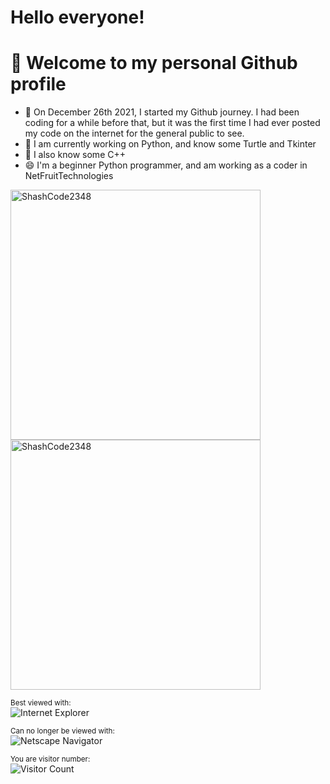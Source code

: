 # Hello everyone! 
# 👋 Welcome to my personal Github profile
- 🎇 On December 26th 2021, I started my Github journey. I had been coding for a while before that, but it was the first time I had ever posted my code on the internet for the general public to see.
- 🔭 I am currently working on Python, and know some Turtle and Tkinter
- 🔭 I also know some C++
- 😄 I'm a beginner Python programmer, and am working as a coder in NetFruitTechnologies
<img width="400em" src="https://github-readme-stats.vercel.app/api?username=ShashCode2348&show_icons=true&locale=en&theme=darkgreen"                alt="ShashCode2348"/>
<img width="400em" src="https://github-readme-streak-stats.herokuapp.com/?user=ShashCode2348&theme=darkgreen" alt="ShashCode2348" />
<!---
ShashCode2348/ShashCode2348 is a ✨ special ✨ repository because its `README.md` (this file) appears on your GitHub profile.
You can click the Preview link to take a look at your changes.
--->
  
<sup>Best viewed with:</sup><br />![Internet Explorer](https://user-images.githubusercontent.com/282759/84683523-52f97980-af05-11ea-9da0-639e1c368536.gif)

<sup>Can no longer be viewed with:</sup><br />![Netscape Navigator](https://user-images.githubusercontent.com/68993968/113916671-27b78200-97d8-11eb-9496-1c45ce25568e.gif)
</div>
  
<sup>You are visitor number:</sup><br />![Visitor Count](https://profile-counter.glitch.me/ShashCode2348/count.svg)
  
</p>
